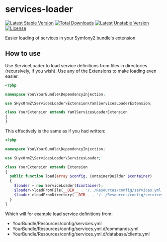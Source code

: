services-loader
===============
[![Latest Stable Version](http://poser.services.witches.io/ppokatilo/services-loader/v/stable.svg)](https://packagist.org/packages/ppokatilo/services-loader)
[![Total Downloads](http://poser.services.witches.io/ppokatilo/services-loader/downloads.svg)](https://packagist.org/packages/ppokatilo/services-loader)
[![Latest Unstable Version](http://poser.services.witches.io/ppokatilo/services-loader/v/unstable.svg)](https://packagist.org/packages/ppokatilo/services-loader)
[![License](http://poser.services.witches.io/ppokatilo/services-loader/license.svg)](https://packagist.org/packages/ppokatilo/services-loader)

Easier loading of services in your Symfony2 bundle's extension.

## How to use

Use ServiceLoader to load service definitions from files in directories (recursively, if you wish). Use any of the Extensions to make loading even easier.

```php
<?php

namespace You\YourBundle\DependencyInjection;

use SHyx0rmZ\ServicesLoader\Extension\YamlServicesLoaderExtension;

class YourExtension extends YamlServicesLoaderExtension
{
}
```

This effectively is the same as if you had written:

```php
<?php

namespace You\YourBundle\DependencyInjection;

use SHyx0rmZ\ServicesLoader\ServicesLoader;

class YourExtension extends Extension
{
  public function load(array $config, ContainerBuilder $container)
  {
    $loader = new ServiceLoader($container);
    $loader->loadFromFile(__DIR__ . '/../Resources/config/services.yml');
    $loader->loadFromDirectory(__DIR__ . '/../Resources/config/services.yml.d');
  }
}
```

Which will for example load service definitions from:

* YourBundle/Resources/config/services.yml
* YourBundle/Resources/config/services.yml.d/commands.yml
* YourBundle/Resources/config/services.yml.d/database/clients.yml

